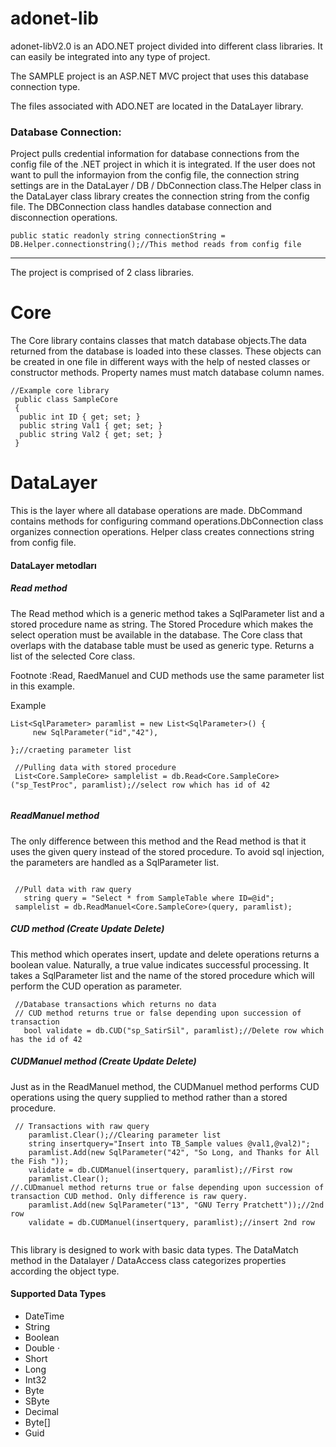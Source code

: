 # adonet-lib

adonet-libV2.0 is an ADO.NET project divided into different class libraries. It can easily be integrated into any type of project.

The SAMPLE project is an ASP.NET MVC project that uses this database connection type.

The files associated with ADO.NET are located in the DataLayer library.

### Database Connection:

   Project pulls credential information for database connections from the config file of the .NET project in which it is integrated. If the user does not want to pull the informayion from the config file, the connection string settings are in the DataLayer / DB / DbConnection class.The Helper class in the DataLayer class library creates the connection string from the config file. The DBConnection class handles database connection and disconnection operations.

  ```
  public static readonly string connectionString = DB.Helper.connectionstring();//This method reads from config file
  ```
  ---

  The project is comprised of 2 class libraries.
  
  # Core
  
  The Core library contains classes that match database objects.The data returned from the database is loaded into these classes. These objects can be created in one file in different ways with the help of nested classes or constructor methods. Property names must match database column names.
  ```
  //Example core library
   public class SampleCore
   {
   	public int ID { get; set; }
   	public string Val1 { get; set; }
   	public string Val2 { get; set; }
   }
  ```
  # DataLayer
  

 This is the layer where all database operations are made. DbCommand contains methods for configuring command operations.DbConnection class organizes connection operations. Helper class creates connections string from config file.
  #### DataLayer metodları
  
  ##### Read method
  The Read method which is a generic method takes a SqlParameter list and a stored procedure name as string. The Stored Procedure which makes the select operation must be available in the database. The Core class that overlaps with the database table must be used as generic type. Returns a list of the selected Core class.
  
  Footnote :Read, RaedManuel and CUD methods use the same parameter list in this example.
  
  Example

   ```
   List<SqlParameter> paramlist = new List<SqlParameter>() {
		new SqlParameter("id","42"),
		
   };//craeting parameter list
          
    //Pulling data with stored procedure
    List<Core.SampleCore> samplelist = db.Read<Core.SampleCore>("sp_TestProc", paramlist);//select row which has id of 42
        
  ```
  
  ##### ReadManuel method
  The only difference between this method and the Read method is that it uses the given query instead of the stored procedure. To avoid sql injection, the parameters are handled as a SqlParameter list.
  
  
  ```
        
   //Pull data with raw query
     string query = "Select * from SampleTable where ID=@id";				
   samplelist = db.ReadManuel<Core.SampleCore>(query, paramlist);

  ```
  
  

  ##### CUD method (Create Update Delete)
  This method which operates insert, update and delete operations returns a boolean value. Naturally, a true value indicates successful processing. It takes a SqlParameter list and the name of the stored procedure which will perform the CUD operation as parameter.
  
  ```
   //Database transactions which returns no data
   // CUD method returns true or false depending upon succession of transaction
     bool validate = db.CUD("sp_SatirSil", paramlist);//Delete row which has the id of 42
   ```
    
 ##### CUDManuel method (Create Update Delete)
 Just as in the ReadManuel method, the CUDManuel method performs CUD operations using the query supplied to method rather than a stored procedure.
  
  ```
   // Transactions with raw query
      paramlist.Clear();//Clearing parameter list
      string insertquery="Insert into TB_Sample values @val1,@val2)";
      paramlist.Add(new SqlParameter("42", "So Long, and Thanks for All the Fish "));
      validate = db.CUDManuel(insertquery, paramlist);//First row
      paramlist.Clear();
//.CUDmanuel method returns true or false depending upon succession of transaction CUD method. Only difference is raw query.
      paramlist.Add(new SqlParameter("13", "GNU Terry Pratchett"));//2nd row
      validate = db.CUDManuel(insertquery, paramlist);//insert 2nd row		
				
  ```
  
  This library is designed to work with basic data types. The DataMatch method in the Datalayer / DataAccess class categorizes properties according the object type.
  
  #### Supported Data Types

  * DateTime
  * String
  * Boolean 
  * Double ⋅
  * Short 
  * Long 
  * Int32 
  * Byte 
  * SByte 
  * Decimal 
  * Byte[]
  * Guid
  
  
  
  

